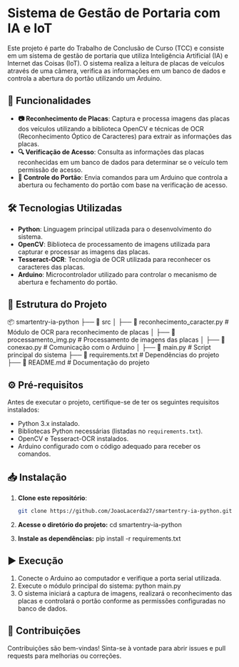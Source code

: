 # Sistema de Gestão de Portaria com IA e IoT

Este projeto é parte do Trabalho de Conclusão de Curso (TCC) e consiste em um sistema de gestão de portaria que utiliza Inteligência Artificial (IA) e Internet das Coisas (IoT). O sistema realiza a leitura de placas de veículos através de uma câmera, verifica as informações em um banco de dados e controla a abertura do portão utilizando um Arduino.

## 🚀 Funcionalidades

- **📷 Reconhecimento de Placas**: Captura e processa imagens das placas dos veículos utilizando a biblioteca OpenCV e técnicas de OCR (Reconhecimento Óptico de Caracteres) para extrair as informações das placas.
- **🔍 Verificação de Acesso**: Consulta as informações das placas reconhecidas em um banco de dados para determinar se o veículo tem permissão de acesso.
- **🚪 Controle do Portão**: Envia comandos para um Arduino que controla a abertura ou fechamento do portão com base na verificação de acesso.

## 🛠 Tecnologias Utilizadas

- **Python**: Linguagem principal utilizada para o desenvolvimento do sistema.
- **OpenCV**: Biblioteca de processamento de imagens utilizada para capturar e processar as imagens das placas.
- **Tesseract-OCR**: Tecnologia de OCR utilizada para reconhecer os caracteres das placas.
- **Arduino**: Microcontrolador utilizado para controlar o mecanismo de abertura e fechamento do portão.

## 📂 Estrutura do Projeto

📦 smartentry-ia-python ├── 📁 src │ ├── 📄 reconhecimento_caracter.py # Módulo de OCR para reconhecimento de placas │ ├── 📄 processamento_img.py # Processamento de imagens das placas │ ├── 📄 conexao.py # Comunicação com o Arduino │ ├── 📄 main.py # Script principal do sistema ├── 📄 requirements.txt # Dependências do projeto ├── 📄 README.md # Documentação do projeto


## ⚙️ Pré-requisitos

Antes de executar o projeto, certifique-se de ter os seguintes requisitos instalados:

- Python 3.x instalado.
- Bibliotecas Python necessárias (listadas no `requirements.txt`).
- OpenCV e Tesseract-OCR instalados.
- Arduino configurado com o código adequado para receber os comandos.

## 📥 Instalação

1. **Clone este repositório**:

   ```bash
   git clone https://github.com/JoaoLacerda27/smartentry-ia-python.git
2. **Acesse o diretório do projeto:**
   cd smartentry-ia-python
   
4. **Instale as dependências:**
   pip install -r requirements.txt

## ▶️ Execução

1. Conecte o Arduino ao computador e verifique a porta serial utilizada.
2. Execute o módulo principal do sistema:
   python main.py
3. O sistema iniciará a captura de imagens, realizará o reconhecimento das placas e controlará o portão conforme as permissões configuradas no banco de dados.

## 🤝 Contribuições

Contribuições são bem-vindas! Sinta-se à vontade para abrir issues e pull requests para melhorias ou correções.



